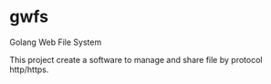 # gwfs
Golang Web File System

This project create a software to manage and share file by protocol http/https.
